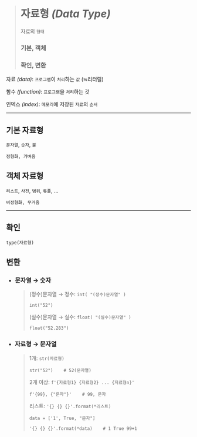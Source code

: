 ># 자료형 *(Data Type)*
>자료의 `형태`
>
>### 기본, 객체 
>### 확인, 변환
자료 *(data)*: `프로그램`이 `처리`하는 `값` (≒리터럴)

함수 *(function)*: `프로그램`을 `처리`하는 것

인덱스 *(index)*: `메모리`에 저장된 `자료`의 `순서`

---

## 기본 자료형
`문자열`, `숫자`, `불`
```angular2html
정형화, 가벼움
```

## 객체 자료형
`리스트`, `사전`, `범위`, `튜플`, ...
```angular2html
비정형화, 무거움
```

---

## 확인
`type(자료형)`


## 변환

+ ### 문자열 → 숫자
  >(정수)문자열 → 정수: `int( "(정수)문자열" )`
  >```
  >int("52")
  >```
  >
  >(실수)문자열 → 실수: `float( "(실수)문자열" )`
  >```
  >float("52.283")
  >```
  
+ ### 자료형 → 문자열
  >1개: `str(자료형)`
  >```
  >str("52")    # 52(문자열)
  >```
  >
  >2개 이상: `f'{자료형1} {자료형2} ... {자료형n}'`
  >```
  >f'{99}, {"문자"}'    # 99, 문자
  >```
  >
  >리스트: `'{} {} {}'.format(*리스트)`
  >```
  >data = ['1', True, "문자"]
  >
  >'{} {} {}'.format(*data)    # 1 True 99+1
  >```